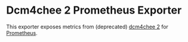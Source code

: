 # Dcm4chee 2 Prometheus Exporter

This exporter exposes metrics from (deprecated)
[dcm4chee 2](https://dcm4che.atlassian.net/wiki/spaces/ee2/overview)
for
[Prometheus](https://prometheus.io).
